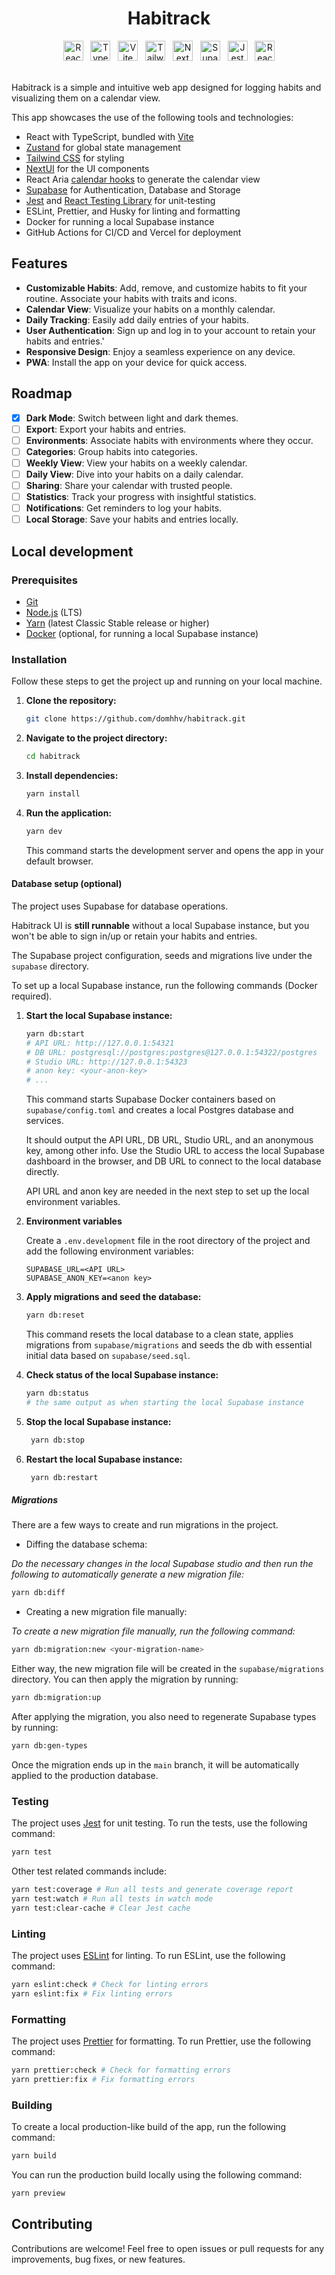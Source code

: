 <h1 align="center">Habitrack</h1>

<div align="center">
<a href="https://react.dev/" title="React"><img src="https://i.ibb.co/DzpWrw3/react.png" alt="React" width="32" height="32" /></a>
&nbsp;
<a href="https://www.typescriptlang.org/" title="TypeScript"><img src="https://i.ibb.co/Kq8DY4f/typescript.png" alt="TypeScript" width="32" height="32"></a>
&nbsp;
<a href="https://vite.dev/" title="Vite"><img src="https://i.ibb.co/FWtjy8J/Vite-js.png" alt="Vite" width="32" height="32"></a>
&nbsp;
<a href="https://tailwindcss.com/" title="TailwindCSS"><img src="https://i.ibb.co/mR0BWJx/Tailwind-CSS.png" alt="Tailwind" width="32" height="32" /></a>
&nbsp;
<a href="https://nextui.org" title="NextUI"><img src="https://i.ibb.co/xYjF5K6/nextui.png" alt="NextUI" width="32" height="32"></a>
&nbsp;
<a href="https://supabase.com/" title="Supabase"><img src="https://i.ibb.co/WnJ9m8k/supabase-logo-icon.png" alt="Supabase" width="32" height="32"></a>
&nbsp;
<a href="https://jestjs.io/" title="Jest"><img src="https://i.ibb.co/M50R4zP/Jest.png" alt="Jest" width="32" height="32"></a>
&nbsp;
<a href="https://testing-library.com/" title="React Testing Library"><img src="https://i.ibb.co/YLnX0VY/octopus-64x64.png" alt="React Testing Library" width="32" height="32"></a>
</div>

<br />

Habitrack is a simple and intuitive web app designed for logging habits and visualizing them on a calendar view.

This app showcases the use of the following tools and technologies:

- React with TypeScript, bundled with [Vite](https://vite.dev/)
- [Zustand](https://zustand.docs.pmnd.rs/) for global state management
- [Tailwind CSS](https://tailwindcss.com) for styling
- [NextUI](https://nextui.org) for the UI components
- React Aria [calendar hooks](https://react-spectrum.adobe.com/react-aria/useCalendar.html) to generate the calendar view
- [Supabase](https://supabase.io) for Authentication, Database and Storage
- [Jest](https://jestjs.io) and [React Testing Library](https://testing-library.com/docs/react-testing-library/intro) for unit-testing
- ESLint, Prettier, and Husky for linting and formatting
- Docker for running a local Supabase instance
- GitHub Actions for CI/CD and Vercel for deployment

## Features

- **Customizable Habits**: Add, remove, and customize habits to fit your routine. Associate your habits with traits and icons.
- **Calendar View**: Visualize your habits on a monthly calendar.
- **Daily Tracking**: Easily add daily entries of your habits.
- **User Authentication**: Sign up and log in to your account to retain your habits and entries.'
- **Responsive Design**: Enjoy a seamless experience on any device.
- **PWA**: Install the app on your device for quick access.

## Roadmap

- [x] **Dark Mode**: Switch between light and dark themes.
- [ ] **Export**: Export your habits and entries.
- [ ] **Environments**: Associate habits with environments where they occur.
- [ ] **Categories**: Group habits into categories.
- [ ] **Weekly View**: View your habits on a weekly calendar.
- [ ] **Daily View**: Dive into your habits on a daily calendar.
- [ ] **Sharing**: Share your calendar with trusted people.
- [ ] **Statistics**: Track your progress with insightful statistics.
- [ ] **Notifications**: Get reminders to log your habits.
- [ ] **Local Storage**: Save your habits and entries locally.

## Local development

### Prerequisites

- [Git](https://git-scm.com/)
- [Node.js](https://nodejs.org/en/) (LTS)
- [Yarn](https://classic.yarnpkg.com/lang/en/docs/install) (latest Classic Stable release or higher)
- [Docker](https://docs.docker.com/get-started/get-docker/) (optional, for running a local Supabase instance)

### Installation

Follow these steps to get the project up and running on your local machine.

1. **Clone the repository:**

   ```bash
   git clone https://github.com/domhhv/habitrack.git
   ```

2. **Navigate to the project directory:**

   ```bash
   cd habitrack
   ```

3. **Install dependencies:**

   ```bash
   yarn install
   ```

4. **Run the application:**

   ```bash
   yarn dev
   ```

   This command starts the development server and opens the app in your default browser.

#### Database setup (optional)

The project uses Supabase for database operations.

Habitrack UI is **still runnable** without a local Supabase instance, but you won't be able to sign in/up or retain your habits and entries.

The Supabase project configuration, seeds and migrations live under the `supabase` directory.

To set up a local Supabase instance, run the following commands (Docker required).

1. **Start the local Supabase instance:**

   ```bash
   yarn db:start
   # API URL: http://127.0.0.1:54321
   # DB URL: postgresql://postgres:postgres@127.0.0.1:54322/postgres
   # Studio URL: http://127.0.0.1:54323
   # anon key: <your-anon-key>
   # ...
   ```

   This command starts Supabase Docker containers based on `supabase/config.toml` and creates a local Postgres database and services.

   It should output the API URL, DB URL, Studio URL, and an anonymous key, among other info. Use the Studio URL to access the local Supabase dashboard in the browser, and DB URL to connect to the local database directly.

   API URL and anon key are needed in the next step to set up the local environment variables.

2. **Environment variables**

   Create a `.env.development` file in the root directory of the project and add the following environment variables:

   ```
   SUPABASE_URL=<API URL>
   SUPABASE_ANON_KEY=<anon key>
   ```

3. **Apply migrations and seed the database:**

   ```bash
   yarn db:reset
   ```

   This command resets the local database to a clean state, applies migrations from `supabase/migrations` and seeds the db with essential initial data based on `supabase/seed.sql`.

4. **Check status of the local Supabase instance:**

   ```bash
   yarn db:status
   # the same output as when starting the local Supabase instance
   ```

5. **Stop the local Supabase instance:**

   ```bash
    yarn db:stop
   ```

6. **Restart the local Supabase instance:**

   ```bash
    yarn db:restart
   ```

##### Migrations

There are a few ways to create and run migrations in the project.

- Diffing the database schema:

_Do the necessary changes in the local Supabase studio and then run the following to automatically generate a new migration file:_

```bash
yarn db:diff
```

- Creating a new migration file manually:

_To create a new migration file manually, run the following command:_

```bash
yarn db:migration:new <your-migration-name>
```

Either way, the new migration file will be created in the `supabase/migrations` directory. You can then apply the migration by running:

```bash
yarn db:migration:up
```

After applying the migration, you also need to regenerate Supabase types by running:

```bash
yarn db:gen-types
```

Once the migration ends up in the `main` branch, it will be automatically applied to the production database.

### Testing

The project uses [Jest](https://jestjs.io/) for unit testing. To run the tests, use the following command:

```bash
yarn test
```

Other test related commands include:

```bash
yarn test:coverage # Run all tests and generate coverage report
yarn test:watch # Run all tests in watch mode
yarn test:clear-cache # Clear Jest cache
```

### Linting

The project uses [ESLint](https://eslint.org/) for linting. To run ESLint, use the following command:

```bash
yarn eslint:check # Check for linting errors
yarn eslint:fix # Fix linting errors
```

### Formatting

The project uses [Prettier](https://prettier.io/) for formatting. To run Prettier, use the following command:

```bash
yarn prettier:check # Check for formatting errors
yarn prettier:fix # Fix formatting errors
```

### Building

To create a local production-like build of the app, run the following command:

```bash
yarn build
```

You can run the production build locally using the following command:

```bash
yarn preview
```

## Contributing

Contributions are welcome! Feel free to open issues or pull requests for any improvements, bug fixes, or new features.
